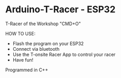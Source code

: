 # Arduino-T-Racer - ESP32
T-Racer of the Workshop "CMD+O"

HOW TO USE: 
- Flash the program on your ESP32
- Connect via bluetooth
- Use the T-onsite Racer App to control your racer
- Have fun!


Programmed in C++
